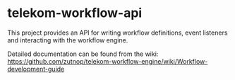 telekom-workflow-api
=======================

This project provides an API for writing workflow definitions, event listeners and interacting with the workflow engine.

Detailed documentation can be found from the wiki: https://github.com/zutnop/telekom-workflow-engine/wiki/Workflow-development-guide
